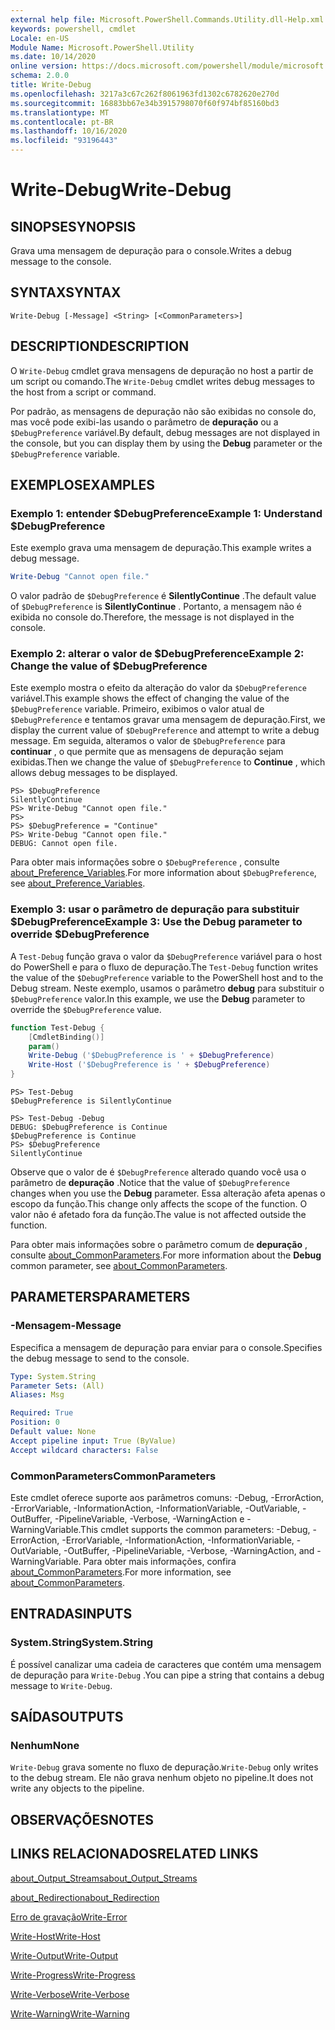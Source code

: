 ```yaml
---
external help file: Microsoft.PowerShell.Commands.Utility.dll-Help.xml
keywords: powershell, cmdlet
Locale: en-US
Module Name: Microsoft.PowerShell.Utility
ms.date: 10/14/2020
online version: https://docs.microsoft.com/powershell/module/microsoft.powershell.utility/write-debug?view=powershell-7&WT.mc_id=ps-gethelp
schema: 2.0.0
title: Write-Debug
ms.openlocfilehash: 3217a3c67c262f8061963fd1302c6782620e270d
ms.sourcegitcommit: 16883bb67e34b3915798070f60f974bf85160bd3
ms.translationtype: MT
ms.contentlocale: pt-BR
ms.lasthandoff: 10/16/2020
ms.locfileid: "93196443"
---
```

# <span data-ttu-id="f88af-103">Write-Debug</span><span class="sxs-lookup"><span data-stu-id="f88af-103">Write-Debug</span></span>

## <span data-ttu-id="f88af-104">SINOPSE</span><span class="sxs-lookup"><span data-stu-id="f88af-104">SYNOPSIS</span></span>
<span data-ttu-id="f88af-105">Grava uma mensagem de depuração para o console.</span><span class="sxs-lookup"><span data-stu-id="f88af-105">Writes a debug message to the console.</span></span>

## <span data-ttu-id="f88af-106">SYNTAX</span><span class="sxs-lookup"><span data-stu-id="f88af-106">SYNTAX</span></span>

```
Write-Debug [-Message] <String> [<CommonParameters>]
```

## <span data-ttu-id="f88af-107">DESCRIPTION</span><span class="sxs-lookup"><span data-stu-id="f88af-107">DESCRIPTION</span></span>

<span data-ttu-id="f88af-108">O `Write-Debug` cmdlet grava mensagens de depuração no host a partir de um script ou comando.</span><span class="sxs-lookup"><span data-stu-id="f88af-108">The `Write-Debug` cmdlet writes debug messages to the host from a script or command.</span></span>

<span data-ttu-id="f88af-109">Por padrão, as mensagens de depuração não são exibidas no console do, mas você pode exibi-las usando o parâmetro de **depuração** ou a `$DebugPreference` variável.</span><span class="sxs-lookup"><span data-stu-id="f88af-109">By default, debug messages are not displayed in the console, but you can display them by using the **Debug** parameter or the `$DebugPreference` variable.</span></span>

## <span data-ttu-id="f88af-110">EXEMPLOS</span><span class="sxs-lookup"><span data-stu-id="f88af-110">EXAMPLES</span></span>

### <span data-ttu-id="f88af-111">Exemplo 1: entender $DebugPreference</span><span class="sxs-lookup"><span data-stu-id="f88af-111">Example 1: Understand $DebugPreference</span></span>

<span data-ttu-id="f88af-112">Este exemplo grava uma mensagem de depuração.</span><span class="sxs-lookup"><span data-stu-id="f88af-112">This example writes a debug message.</span></span>

```powershell
Write-Debug "Cannot open file."
```

<span data-ttu-id="f88af-113">O valor padrão de `$DebugPreference` é **SilentlyContinue** .</span><span class="sxs-lookup"><span data-stu-id="f88af-113">The default value of `$DebugPreference` is **SilentlyContinue** .</span></span> <span data-ttu-id="f88af-114">Portanto, a mensagem não é exibida no console do.</span><span class="sxs-lookup"><span data-stu-id="f88af-114">Therefore, the message is not displayed in the console.</span></span>

### <span data-ttu-id="f88af-115">Exemplo 2: alterar o valor de $DebugPreference</span><span class="sxs-lookup"><span data-stu-id="f88af-115">Example 2: Change the value of $DebugPreference</span></span>

<span data-ttu-id="f88af-116">Este exemplo mostra o efeito da alteração do valor da `$DebugPreference` variável.</span><span class="sxs-lookup"><span data-stu-id="f88af-116">This example shows the effect of changing the value of the `$DebugPreference` variable.</span></span> <span data-ttu-id="f88af-117">Primeiro, exibimos o valor atual de `$DebugPreference` e tentamos gravar uma mensagem de depuração.</span><span class="sxs-lookup"><span data-stu-id="f88af-117">First, we display the current value of `$DebugPreference` and attempt to write a debug message.</span></span> <span data-ttu-id="f88af-118">Em seguida, alteramos o valor de `$DebugPreference` para **continuar** , o que permite que as mensagens de depuração sejam exibidas.</span><span class="sxs-lookup"><span data-stu-id="f88af-118">Then we change the value of `$DebugPreference` to **Continue** , which allows debug messages to be displayed.</span></span>

```
PS> $DebugPreference
SilentlyContinue
PS> Write-Debug "Cannot open file."
PS>
PS> $DebugPreference = "Continue"
PS> Write-Debug "Cannot open file."
DEBUG: Cannot open file.
```

<span data-ttu-id="f88af-119">Para obter mais informações sobre o `$DebugPreference` , consulte [about_Preference_Variables](/powershell/module/Microsoft.PowerShell.Core/About/about_Preference_Variables).</span><span class="sxs-lookup"><span data-stu-id="f88af-119">For more information about `$DebugPreference`, see [about_Preference_Variables](/powershell/module/Microsoft.PowerShell.Core/About/about_Preference_Variables).</span></span>

### <span data-ttu-id="f88af-120">Exemplo 3: usar o parâmetro de depuração para substituir $DebugPreference</span><span class="sxs-lookup"><span data-stu-id="f88af-120">Example 3: Use the Debug parameter to override $DebugPreference</span></span>

<span data-ttu-id="f88af-121">A `Test-Debug` função grava o valor da `$DebugPreference` variável para o host do PowerShell e para o fluxo de depuração.</span><span class="sxs-lookup"><span data-stu-id="f88af-121">The `Test-Debug` function writes the value of the `$DebugPreference` variable to the PowerShell host and to the Debug stream.</span></span> <span data-ttu-id="f88af-122">Neste exemplo, usamos o parâmetro **debug** para substituir o `$DebugPreference` valor.</span><span class="sxs-lookup"><span data-stu-id="f88af-122">In this example, we use the **Debug** parameter to override the `$DebugPreference` value.</span></span>

```powershell
function Test-Debug {
    [CmdletBinding()]
    param()
    Write-Debug ('$DebugPreference is ' + $DebugPreference)
    Write-Host ('$DebugPreference is ' + $DebugPreference)
}
```

```
PS> Test-Debug
$DebugPreference is SilentlyContinue

PS> Test-Debug -Debug
DEBUG: $DebugPreference is Continue
$DebugPreference is Continue
PS> $DebugPreference
SilentlyContinue
```

<span data-ttu-id="f88af-123">Observe que o valor de é `$DebugPreference` alterado quando você usa o parâmetro de **depuração** .</span><span class="sxs-lookup"><span data-stu-id="f88af-123">Notice that the value of `$DebugPreference` changes when you use the **Debug** parameter.</span></span> <span data-ttu-id="f88af-124">Essa alteração afeta apenas o escopo da função.</span><span class="sxs-lookup"><span data-stu-id="f88af-124">This change only affects the scope of the function.</span></span> <span data-ttu-id="f88af-125">O valor não é afetado fora da função.</span><span class="sxs-lookup"><span data-stu-id="f88af-125">The value is not affected outside the function.</span></span>

<span data-ttu-id="f88af-126">Para obter mais informações sobre o parâmetro comum de **depuração** , consulte [about_CommonParameters](https://go.microsoft.com/fwlink/?LinkID=113216).</span><span class="sxs-lookup"><span data-stu-id="f88af-126">For more information about the **Debug** common parameter, see [about_CommonParameters](https://go.microsoft.com/fwlink/?LinkID=113216).</span></span>

## <span data-ttu-id="f88af-127">PARAMETERS</span><span class="sxs-lookup"><span data-stu-id="f88af-127">PARAMETERS</span></span>

### <span data-ttu-id="f88af-128">-Mensagem</span><span class="sxs-lookup"><span data-stu-id="f88af-128">-Message</span></span>

<span data-ttu-id="f88af-129">Especifica a mensagem de depuração para enviar para o console.</span><span class="sxs-lookup"><span data-stu-id="f88af-129">Specifies the debug message to send to the console.</span></span>

```yaml
Type: System.String
Parameter Sets: (All)
Aliases: Msg

Required: True
Position: 0
Default value: None
Accept pipeline input: True (ByValue)
Accept wildcard characters: False
```

### <span data-ttu-id="f88af-130">CommonParameters</span><span class="sxs-lookup"><span data-stu-id="f88af-130">CommonParameters</span></span>

<span data-ttu-id="f88af-131">Este cmdlet oferece suporte aos parâmetros comuns: -Debug, -ErrorAction, -ErrorVariable, -InformationAction, -InformationVariable, -OutVariable, -OutBuffer, -PipelineVariable, -Verbose, -WarningAction e -WarningVariable.</span><span class="sxs-lookup"><span data-stu-id="f88af-131">This cmdlet supports the common parameters: -Debug, -ErrorAction, -ErrorVariable, -InformationAction, -InformationVariable, -OutVariable, -OutBuffer, -PipelineVariable, -Verbose, -WarningAction, and -WarningVariable.</span></span> <span data-ttu-id="f88af-132">Para obter mais informações, confira [about_CommonParameters](https://go.microsoft.com/fwlink/?LinkID=113216).</span><span class="sxs-lookup"><span data-stu-id="f88af-132">For more information, see [about_CommonParameters](https://go.microsoft.com/fwlink/?LinkID=113216).</span></span>

## <span data-ttu-id="f88af-133">ENTRADAS</span><span class="sxs-lookup"><span data-stu-id="f88af-133">INPUTS</span></span>

### <span data-ttu-id="f88af-134">System.String</span><span class="sxs-lookup"><span data-stu-id="f88af-134">System.String</span></span>

<span data-ttu-id="f88af-135">É possível canalizar uma cadeia de caracteres que contém uma mensagem de depuração para `Write-Debug` .</span><span class="sxs-lookup"><span data-stu-id="f88af-135">You can pipe a string that contains a debug message to `Write-Debug`.</span></span>

## <span data-ttu-id="f88af-136">SAÍDAS</span><span class="sxs-lookup"><span data-stu-id="f88af-136">OUTPUTS</span></span>

### <span data-ttu-id="f88af-137">Nenhum</span><span class="sxs-lookup"><span data-stu-id="f88af-137">None</span></span>

<span data-ttu-id="f88af-138">`Write-Debug` grava somente no fluxo de depuração.</span><span class="sxs-lookup"><span data-stu-id="f88af-138">`Write-Debug` only writes to the debug stream.</span></span> <span data-ttu-id="f88af-139">Ele não grava nenhum objeto no pipeline.</span><span class="sxs-lookup"><span data-stu-id="f88af-139">It does not write any objects to the pipeline.</span></span>

## <span data-ttu-id="f88af-140">OBSERVAÇÕES</span><span class="sxs-lookup"><span data-stu-id="f88af-140">NOTES</span></span>

## <span data-ttu-id="f88af-141">LINKS RELACIONADOS</span><span class="sxs-lookup"><span data-stu-id="f88af-141">RELATED LINKS</span></span>

[<span data-ttu-id="f88af-142">about_Output_Streams</span><span class="sxs-lookup"><span data-stu-id="f88af-142">about_Output_Streams</span></span>](../Microsoft.PowerShell.Core/About/about_Output_Streams.md)

[<span data-ttu-id="f88af-143">about_Redirection</span><span class="sxs-lookup"><span data-stu-id="f88af-143">about_Redirection</span></span>](../Microsoft.PowerShell.Core/About/about_Redirection.md)

[<span data-ttu-id="f88af-144">Erro de gravação</span><span class="sxs-lookup"><span data-stu-id="f88af-144">Write-Error</span></span>](Write-Error.md)

[<span data-ttu-id="f88af-145">Write-Host</span><span class="sxs-lookup"><span data-stu-id="f88af-145">Write-Host</span></span>](Write-Host.md)

[<span data-ttu-id="f88af-146">Write-Output</span><span class="sxs-lookup"><span data-stu-id="f88af-146">Write-Output</span></span>](Write-Output.md)

[<span data-ttu-id="f88af-147">Write-Progress</span><span class="sxs-lookup"><span data-stu-id="f88af-147">Write-Progress</span></span>](Write-Progress.md)

[<span data-ttu-id="f88af-148">Write-Verbose</span><span class="sxs-lookup"><span data-stu-id="f88af-148">Write-Verbose</span></span>](Write-Verbose.md)

[<span data-ttu-id="f88af-149">Write-Warning</span><span class="sxs-lookup"><span data-stu-id="f88af-149">Write-Warning</span></span>](Write-Warning.md)
